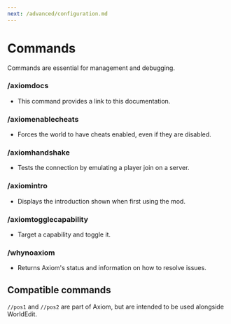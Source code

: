 ```yaml
---
next: /advanced/configuration.md
---
```


# Commands

Commands are essential for management and debugging.

### /axiomdocs

- This command provides a link to this documentation.

### /axiomenablecheats

- Forces the world to have cheats enabled, even if they are disabled.

### /axiomhandshake

- Tests the connection by emulating a player join on a server.

### /axiomintro

- Displays the introduction shown when first using the mod.

### /axiomtogglecapability

- Target a capability and toggle it.

### /whynoaxiom

- Returns Axiom's status and information on how to resolve issues.

## Compatible commands

`//pos1` and `//pos2` are part of Axiom, but are intended to be used alongside WorldEdit.
